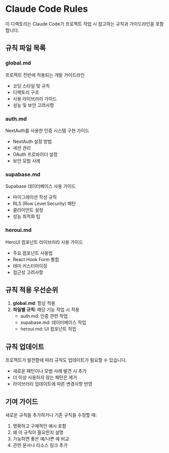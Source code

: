 # Claude Code Rules

이 디렉토리는 Claude Code가 프로젝트 작업 시 참고하는 규칙과 가이드라인을 포함합니다.

## 규칙 파일 목록

### global.md
프로젝트 전반에 적용되는 개발 가이드라인
- 코딩 스타일 및 규칙
- 디렉토리 구조
- 사용 라이브러리 가이드
- 성능 및 보안 고려사항

### auth.md
NextAuth를 사용한 인증 시스템 구현 가이드
- NextAuth 설정 방법
- 세션 관리
- OAuth 프로바이더 설정
- 보안 모범 사례

### supabase.md
Supabase 데이터베이스 사용 가이드
- 마이그레이션 작성 규칙
- RLS (Row Level Security) 패턴
- 클라이언트 설정
- 성능 최적화 팁

### heroui.md
HeroUI 컴포넌트 라이브러리 사용 가이드
- 주요 컴포넌트 사용법
- React Hook Form 통합
- 테마 커스터마이징
- 접근성 고려사항

## 규칙 적용 우선순위

1. **global.md**: 항상 적용
2. **파일별 규칙**: 해당 기능 작업 시 적용
   - auth.md: 인증 관련 작업
   - supabase.md: 데이터베이스 작업
   - heroui.md: UI 컴포넌트 작업

## 규칙 업데이트

프로젝트가 발전함에 따라 규칙도 업데이트가 필요할 수 있습니다.
- 새로운 패턴이나 모범 사례 발견 시 추가
- 더 이상 사용하지 않는 패턴은 제거
- 라이브러리 업데이트에 따른 변경사항 반영

## 기여 가이드

새로운 규칙을 추가하거나 기존 규칙을 수정할 때:
1. 명확하고 구체적인 예시 포함
2. 왜 이 규칙이 필요한지 설명
3. 가능하면 좋은 예/나쁜 예 비교
4. 관련 문서나 리소스 링크 추가